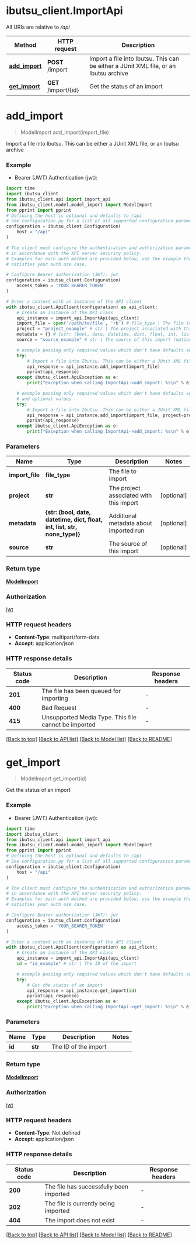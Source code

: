 # ibutsu_client.ImportApi

All URIs are relative to */api*

Method | HTTP request | Description
------------- | ------------- | -------------
[**add_import**](ImportApi.md#add_import) | **POST** /import | Import a file into Ibutsu. This can be either a JUnit XML file, or an Ibutsu archive
[**get_import**](ImportApi.md#get_import) | **GET** /import/{id} | Get the status of an import


# **add_import**
> ModelImport add_import(import_file)

Import a file into Ibutsu. This can be either a JUnit XML file, or an Ibutsu archive

### Example

* Bearer (JWT) Authentication (jwt):

```python
import time
import ibutsu_client
from ibutsu_client.api import import_api
from ibutsu_client.model.model_import import ModelImport
from pprint import pprint
# Defining the host is optional and defaults to /api
# See configuration.py for a list of all supported configuration parameters.
configuration = ibutsu_client.Configuration(
    host = "/api"
)

# The client must configure the authentication and authorization parameters
# in accordance with the API server security policy.
# Examples for each auth method are provided below, use the example that
# satisfies your auth use case.

# Configure Bearer authorization (JWT): jwt
configuration = ibutsu_client.Configuration(
    access_token = 'YOUR_BEARER_TOKEN'
)

# Enter a context with an instance of the API client
with ibutsu_client.ApiClient(configuration) as api_client:
    # Create an instance of the API class
    api_instance = import_api.ImportApi(api_client)
    import_file = open('/path/to/file', 'rb') # file_type | The file to import
    project = "project_example" # str | The project associated with this import (optional)
    metadata = {} # {str: (bool, date, datetime, dict, float, int, list, str, none_type)} | Additional metadata about imported run (optional)
    source = "source_example" # str | The source of this import (optional)

    # example passing only required values which don't have defaults set
    try:
        # Import a file into Ibutsu. This can be either a JUnit XML file, or an Ibutsu archive
        api_response = api_instance.add_import(import_file)
        pprint(api_response)
    except ibutsu_client.ApiException as e:
        print("Exception when calling ImportApi->add_import: %s\n" % e)

    # example passing only required values which don't have defaults set
    # and optional values
    try:
        # Import a file into Ibutsu. This can be either a JUnit XML file, or an Ibutsu archive
        api_response = api_instance.add_import(import_file, project=project, metadata=metadata, source=source)
        pprint(api_response)
    except ibutsu_client.ApiException as e:
        print("Exception when calling ImportApi->add_import: %s\n" % e)
```


### Parameters

Name | Type | Description  | Notes
------------- | ------------- | ------------- | -------------
 **import_file** | **file_type**| The file to import |
 **project** | **str**| The project associated with this import | [optional]
 **metadata** | **{str: (bool, date, datetime, dict, float, int, list, str, none_type)}**| Additional metadata about imported run | [optional]
 **source** | **str**| The source of this import | [optional]

### Return type

[**ModelImport**](ModelImport.md)

### Authorization

[jwt](../README.md#jwt)

### HTTP request headers

 - **Content-Type**: multipart/form-data
 - **Accept**: application/json


### HTTP response details

| Status code | Description | Response headers |
|-------------|-------------|------------------|
**201** | The file has been queued for importing |  -  |
**400** | Bad Request |  -  |
**415** | Unsupported Media Type. This file cannot be imported |  -  |

[[Back to top]](#) [[Back to API list]](../README.md#documentation-for-api-endpoints) [[Back to Model list]](../README.md#documentation-for-models) [[Back to README]](../README.md)

# **get_import**
> ModelImport get_import(id)

Get the status of an import

### Example

* Bearer (JWT) Authentication (jwt):

```python
import time
import ibutsu_client
from ibutsu_client.api import import_api
from ibutsu_client.model.model_import import ModelImport
from pprint import pprint
# Defining the host is optional and defaults to /api
# See configuration.py for a list of all supported configuration parameters.
configuration = ibutsu_client.Configuration(
    host = "/api"
)

# The client must configure the authentication and authorization parameters
# in accordance with the API server security policy.
# Examples for each auth method are provided below, use the example that
# satisfies your auth use case.

# Configure Bearer authorization (JWT): jwt
configuration = ibutsu_client.Configuration(
    access_token = 'YOUR_BEARER_TOKEN'
)

# Enter a context with an instance of the API client
with ibutsu_client.ApiClient(configuration) as api_client:
    # Create an instance of the API class
    api_instance = import_api.ImportApi(api_client)
    id = "id_example" # str | The ID of the import

    # example passing only required values which don't have defaults set
    try:
        # Get the status of an import
        api_response = api_instance.get_import(id)
        pprint(api_response)
    except ibutsu_client.ApiException as e:
        print("Exception when calling ImportApi->get_import: %s\n" % e)
```


### Parameters

Name | Type | Description  | Notes
------------- | ------------- | ------------- | -------------
 **id** | **str**| The ID of the import |

### Return type

[**ModelImport**](ModelImport.md)

### Authorization

[jwt](../README.md#jwt)

### HTTP request headers

 - **Content-Type**: Not defined
 - **Accept**: application/json


### HTTP response details

| Status code | Description | Response headers |
|-------------|-------------|------------------|
**200** | The file has successfully been imported |  -  |
**202** | The file is currently being imported |  -  |
**404** | The import does not exist |  -  |

[[Back to top]](#) [[Back to API list]](../README.md#documentation-for-api-endpoints) [[Back to Model list]](../README.md#documentation-for-models) [[Back to README]](../README.md)

